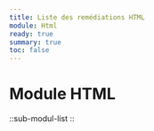 ```yaml
---
title: Liste des remédiations HTML
module: Html
ready: true
summary: true
toc: false
---
```


# Module HTML

::sub-modul-list
::